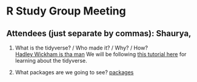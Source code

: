 # R Study Group Meeting

Attendees (just separate by commas): Shaurya, 
---
1. What is the tidyverse? / Who made it? / Why? / How?  
[Hadley Wickham is tha man](https://www.tidyverse.org)
We will be following [this tutorial here](https://datacarpentry.org/R-ecology-lesson/03-dplyr.html) for learning about the tidyverse.

2. What packages are we going to see?
[packages](https://www.tidyverse.org/packages/)
